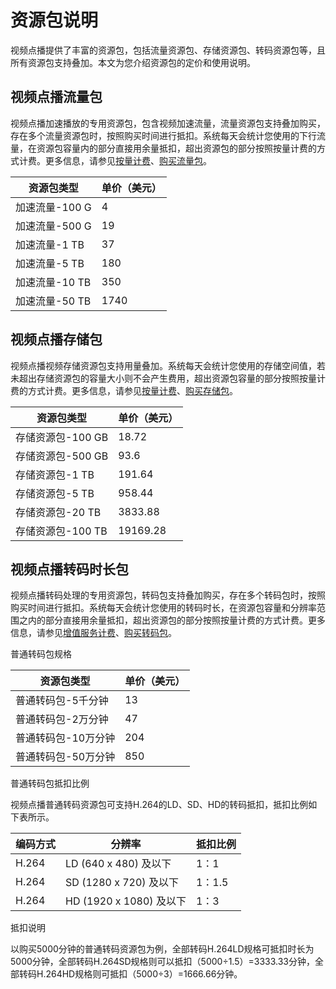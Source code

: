 # 资源包说明

视频点播提供了丰富的资源包，包括流量资源包、存储资源包、转码资源包等，且所有资源包支持叠加。本文为您介绍资源包的定价和使用说明。

## 视频点播流量包

视频点播加速播放的专用资源包，包含视频加速流量，流量资源包支持叠加购买，存在多个流量资源包时，按照购买时间进行抵扣。系统每天会统计您使用的下行流量，在资源包容量内的部分直接用余量抵扣，超出资源包的部分按照按量计费的方式计费。更多信息，请参见[按量计费](/intl.zh-CN/产品定价/计费概述/按量计费.md)、[购买流量包](https://common-buy-intl.alibabacloud.com/?spm=a3c0i.16119627.2449534240.4.68a3375ds2b0Ta&commodityCode=vod_flow_bag_intl&accounttraceid=fdb5b0c1d6ed46369ad0aa5e3c800b2ejepe)。

|资源包类型|单价（美元）|
|-----|------|
|加速流量-100 G|4|
|加速流量-500 G|19|
|加速流量-1 TB|37|
|加速流量-5 TB|180|
|加速流量-10 TB|350|
|加速流量-50 TB|1740|

## 视频点播存储包

视频点播视频存储资源包支持用量叠加。系统每天会统计您使用的存储空间值，若未超出存储资源包的容量大小则不会产生费用，超出资源包容量的部分按照按量计费的方式计费。更多信息，请参见[按量计费](/intl.zh-CN/产品定价/计费概述/按量计费.md)、[购买存储包](https://common-buy-intl.alibabacloud.com/?commodityCode=vod_storage_bag_intl&spm=5176.21001169.commonbuy2container.vod_transcode_bag_intl_ZjqTabLinks_2.6e99778b8wzkAJ&accounttraceid=fdb5b0c1d6ed46369ad0aa5e3c800b2ejepe#/buy)。

|资源包类型|单价（美元）|
|-----|------|
|存储资源包-100 GB|18.72|
|存储资源包-500 GB|93.6|
|存储资源包-1 TB|191.64|
|存储资源包-5 TB|958.44|
|存储资源包-20 TB|3833.88|
|存储资源包-100 TB|19169.28|

## 视频点播转码时长包

视频点播转码处理的专用资源包，转码包支持叠加购买，存在多个转码包时，按照购买时间进行抵扣。系统每天会统计您使用的转码时长，在资源包容量和分辨率范围之内的部分直接用余量抵扣，超出资源包的部分按照按量计费的方式计费。更多信息，请参见[增值服务计费](/intl.zh-CN/产品定价/计费概述/其他增值费.md)、[购买转码包](https://common-buy-intl.alibabacloud.com/?commodityCode=vod_transcode_bag_intl&spm=5176.21001169.commonbuy2container.vod_storage_bag_intl_ZjqTabLinks_1.3156778bzCXYbE&accounttraceid=fdb5b0c1d6ed46369ad0aa5e3c800b2ejepe#/buy)。

普通转码包规格

|资源包类型|单价（美元）|
|-----|------|
|普通转码包-5千分钟|13|
|普通转码包-2万分钟|47|
|普通转码包-10万分钟|204|
|普通转码包-50万分钟|850|

普通转码包抵扣比例

视频点播普通转码资源包可支持H.264的LD、SD、HD的转码抵扣，抵扣比例如下表所示。

|编码方式|分辨率|抵扣比例|
|----|---|----|
|H.264|LD \(640 x 480\) 及以下|1：1|
|H.264|SD \(1280 x 720\) 及以下|1：1.5|
|H.264|HD \(1920 x 1080\) 及以下|1：3|

抵扣说明

以购买5000分钟的普通转码资源包为例，全部转码H.264LD规格可抵扣时长为5000分钟，全部转码H.264SD规格则可以抵扣（5000÷1.5）=3333.33分钟，全部转码H.264HD规格则可抵扣（5000÷3）=1666.66分钟。

